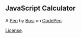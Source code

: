 JavaScript Calculator
---------------------


A [Pen](http://codepen.io/lb0ss/pen/vxpqdO) by [Bosi](http://codepen.io/lb0ss) on [CodePen](http://codepen.io/).

[License](http://codepen.io/lb0ss/pen/vxpqdO/license).